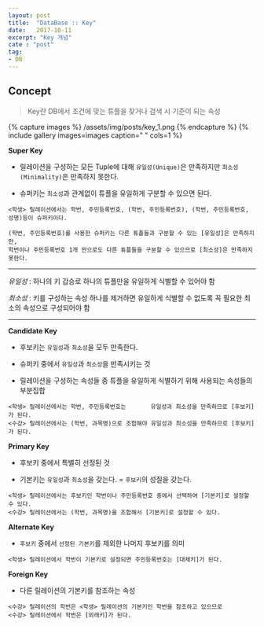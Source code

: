```yaml
---
layout: post
title:  "DataBase :: Key"
date:   2017-10-11
excerpt: "Key 개념"
cate : "post"
tag:
- DB
---
```


## Concept

> Key란 DB에서 조건에 맞는 튜플을 찾거나 검색 시 기준이 되는 속성


{% capture images %}
    /assets/img/posts/key_1.png
{% endcapture %}
{% include gallery images=images caption=" " cols=1 %}


**Super Key**

* 릴레이션을 구성하는 모든 Tuple에 대해 `유일성(Unique)`은 만족하지만 `최소성(Minimality)`은 만족하지 못한다.

* 슈퍼키는 `최소성`과 관계없이 튜플을 유일하게 구분할 수 있으면 된다.

```
<학생> 릴레이션에서는 학번, 주민등록번호, (학번, 주민등록번호), (학번, 주민등록번호, 성명)등이 슈퍼키이다.

(학번, 주민등록번호)를 사용한 슈퍼키는 다른 튜플들과 구분할 수 있는 [유일성]은 만족하지만, 
학번이나 주민등록번호 1개 만으로도 다른 튜플들을 구분할 수 있으므로 [최소성]은 만족하지 못한다.
```

---

*유일성* : 하나의 키 갑승로 하나의 튜플만을 유일하게 식별할 수 있어야 함

*최소성* : 키를 구성하는 속성 하나를 제거하면 유일하게 식별할 수 없도록 꼭 필요한 최소의 속성으로 구성되어야 함

---


**Candidate Key**

* 후보키는 `유일성`과 `최소성`을 모두 만족한다.

* 슈퍼키 중에서 `유일성`과 `최소성`을 만족시키는 것

* 릴레이션을 구성하는 속성들 중 튜플을 유일하게 식별하기 위해 사용되는 속성들의 부분집합


```
<학생> 릴레이션에서는 학번, 주민등록번호는       유일성과 최소성을 만족하므로 [후보키]가 된다.
<수강> 릴레이션에서는 (학번, 과목명)으로 조합해야 유일성과 최소성을 만족하므로 [후보키]가 된다.
```



**Primary Key**

* 후보키 중에서 특별히 선정된 것

* 기본키는 `유일성`과 `최소성`을 갖는다. = `후보키`의 성질을 갖는다.

```
<학생> 릴레이션에서는 후보키인 학번이나 주민등록번호 중에서 선택하여 [기본키]로 설정할 수 있다.
<수강> 릴레이션에서는 (학번, 과목명)을 조합해서 [기본키]로 설정할 수 있다.
```

**Alternate Key**

* `후보키` 중에서 `선정된 기본키`를 제외한 나머지 후보키를 의미

```
<학생> 릴레이션에서 학번이 기본키로 설정되면 주민등록번호는 [대체키]가 된다.
```


**Foreign Key**

* 다른 릴레이션의 기본키를 참조하는 속성

```
<수강> 릴레이션의 학번은 <학생> 릴레이션의 기본키인 학번을 참조하고 있으므로 
<수강> 릴레이션에서 학번은 [외래키]가 된다.
```